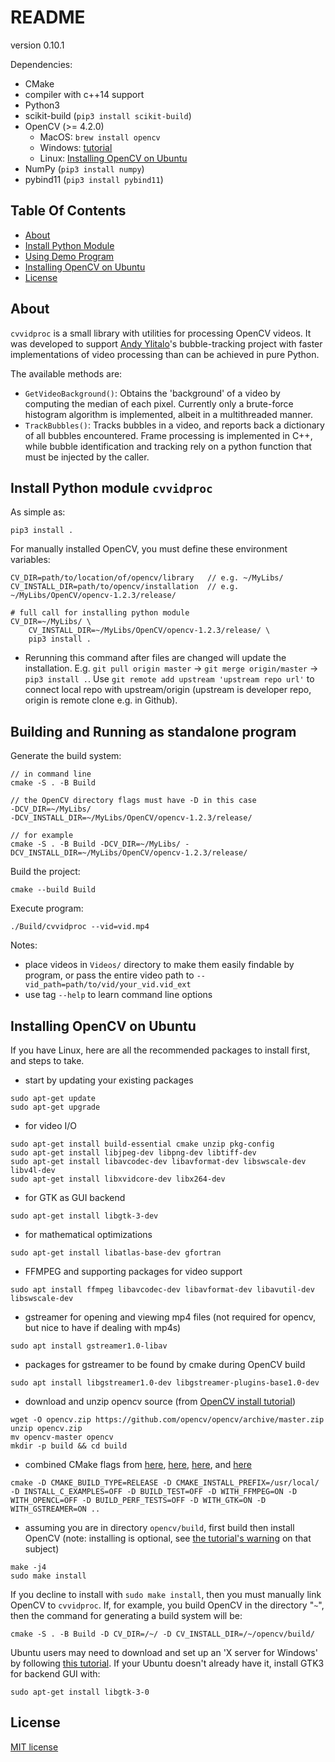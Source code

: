 # README

<!-- must update setup.py version as well -->
version 0.10.1

Dependencies:

- CMake
- compiler with c++14 support
- Python3
- scikit-build (`pip3 install scikit-build`)
- OpenCV (>= 4.2.0)
	- MacOS: `brew install opencv`
	- Windows: [tutorial](https://docs.opencv.org/master/d3/d52/tutorial_windows_install.html)
	- Linux: [Installing OpenCV on Ubuntu](#Installing-OpenCV-on-Ubuntu)
- NumPy (`pip3 install numpy`)
- pybind11 (`pip3 install pybind11`)


## Table Of Contents

- [About](#About)
- [Install Python Module](#Install-Python-module-`cvvidproc`)
- [Using Demo Program](#Building-and-Running-as-standalone-program)
- [Installing OpenCV on Ubuntu](#Installing-OpenCV-on-Ubuntu)
- [License](#License)


## About

`cvvidproc` is a small library with utilities for processing OpenCV videos. It was developed to support [Andy Ylitalo](https://github.com/andylitalo)'s bubble-tracking project with faster implementations of video processing than can be achieved in pure Python.

The available methods are:
- `GetVideoBackground()`: Obtains the 'background' of a video by computing the median of each pixel. Currently only a brute-force histogram algorithm is implemented, albeit in a multithreaded manner.
- `TrackBubbles()`: Tracks bubbles in a video, and reports back a dictionary of all bubbles encountered. Frame processing is implemented in C++, while bubble identification and tracking rely on a python function that must be injected by the caller.


## Install Python module `cvvidproc`

As simple as:
```
pip3 install .
```

For manually installed OpenCV, you must define these environment variables:
```
CV_DIR=path/to/location/of/opencv/library	// e.g. ~/MyLibs/
CV_INSTALL_DIR=path/to/opencv/installation 	// e.g. ~/MyLibs/OpenCV/opencv-1.2.3/release/

# full call for installing python module
CV_DIR=~/MyLibs/ \
	CV_INSTALL_DIR=~/MyLibs/OpenCV/opencv-1.2.3/release/ \
	pip3 install .
```

- Rerunning this command after files are changed will update the installation. E.g. `git pull origin master` -> `git merge origin/master` -> `pip3 install .`. Use `git remote add upstream 'upstream repo url'` to connect local repo with upstream/origin (upstream is developer repo, origin is remote clone e.g. in Github).


## Building and Running as standalone program

Generate the build system:

```
// in command line
cmake -S . -B Build

// the OpenCV directory flags must have -D in this case
-DCV_DIR=~/MyLibs/
-DCV_INSTALL_DIR=~/MyLibs/OpenCV/opencv-1.2.3/release/

// for example
cmake -S . -B Build -DCV_DIR=~/MyLibs/ -DCV_INSTALL_DIR=~/MyLibs/OpenCV/opencv-1.2.3/release/
```

Build the project:

```
cmake --build Build
```

Execute program:

```
./Build/cvvidproc --vid=vid.mp4
```

Notes:
- place videos in `Videos/` directory to make them easily findable by program, or pass the entire video path to `--vid_path=path/to/vid/your_vid.vid_ext`
- use tag `--help` to learn command line options


## Installing OpenCV on Ubuntu

If you have Linux, here are all the recommended packages to install first, and steps to take.

- start by updating your existing packages
```
sudo apt-get update
sudo apt-get upgrade
```

- for video I/O
```
sudo apt-get install build-essential cmake unzip pkg-config
sudo apt-get install libjpeg-dev libpng-dev libtiff-dev
sudo apt-get install libavcodec-dev libavformat-dev libswscale-dev libv4l-dev
sudo apt-get install libxvidcore-dev libx264-dev
```

- for GTK as GUI backend
```
sudo apt-get install libgtk-3-dev
```

- for mathematical optimizations
```
sudo apt-get install libatlas-base-dev gfortran 
```

- FFMPEG and supporting packages for video support
```
sudo apt install ffmpeg libavcodec-dev libavformat-dev libavutil-dev libswscale-dev
```

- gstreamer for opening and viewing mp4 files (not required for opencv, but nice to have if dealing with mp4s)
```
sudo apt install gstreamer1.0-libav
```

- packages for gstreamer to be found by cmake during OpenCV build
```
sudo apt install libgstreamer1.0-dev libgstreamer-plugins-base1.0-dev
```

- download and unzip opencv source (from [OpenCV install tutorial](https://docs.opencv.org/master/d7/d9f/tutorial_linux_install.html))
```
wget -O opencv.zip https://github.com/opencv/opencv/archive/master.zip
unzip opencv.zip
mv opencv-master opencv
mkdir -p build && cd build
```

- combined CMake flags from [here](https://github.com/UkoeHB/CvVidProc/issues/6), [here](https://www.pyimagesearch.com/2018/08/15/how-to-install-opencv-4-on-ubuntu/), [here](https://stackoverflow.com/questions/37678324/compiling-opencv-with-gstreamer-cmake-not-finding-gstreamer), and [here](https://stackoverflow.com/questions/28776053/opencv-gtk2-x-error)
```
cmake -D CMAKE_BUILD_TYPE=RELEASE -D CMAKE_INSTALL_PREFIX=/usr/local/ -D INSTALL_C_EXAMPLES=OFF -D BUILD_TEST=OFF -D WITH_FFMPEG=ON -D WITH_OPENCL=OFF -D BUILD_PERF_TESTS=OFF -D WITH_GTK=ON -D WITH_GSTREAMER=ON ..
```

- assuming you are in directory `opencv/build`, first build then install OpenCV (note: installing is optional, see [the tutorial's warning](https://docs.opencv.org/master/d7/d9f/tutorial_linux_install.html) on that subject)
```
make -j4
sudo make install
```

If you decline to install with `sudo make install`, then you must manually link OpenCV to `cvvidproc`. If, for example, you build OpenCV in the directory "`~`", then the command for generating a build system will be:

```
cmake -S . -B Build -D CV_DIR=/~/ -D CV_INSTALL_DIR=/~/opencv/build/
```

Ubuntu users may need to download and set up an 'X server for Windows' by following [this tutorial](https://seanthegeek.net/234/graphical-linux-applications-bash-ubuntu-windows/). If your Ubuntu doesn't already have it, install GTK3 for backend GUI with:

```
sudo apt-get install libgtk-3-0
```


## License

[MIT license](https://opensource.org/licenses/MIT)
